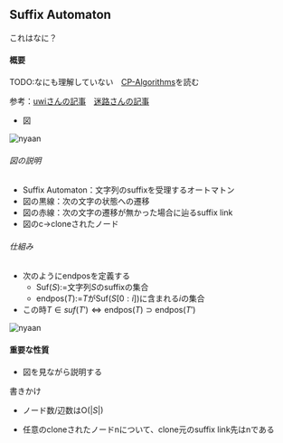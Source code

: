 ## Suffix Automaton

これはなに？

#### 概要

TODO:なにも理解していない　[CP-Algorithms](https://cp-algorithms.com/string/suffix-automaton.html)を読む

参考：[uwiさんの記事](https://w.atwiki.jp/uwicoder/pages/2842.html)　[迷路さんの記事](https://pazzle1230.hatenablog.com/entry/2020/04/10/030325)

- 図

![nyaan](https://nyaannyaan.github.io/library/nyaan.png)

###### 図の説明
- Suffix Automaton：文字列のsuffixを受理するオートマトン
- 図の黒線：次の文字の状態への遷移
- 図の赤線：次の文字の遷移が無かった場合に辿るsuffix link
- 図のc→cloneされたノード

###### 仕組み
- 次のように$\mathrm{endpos}$を定義する
  - $\mathrm{Suf}(S)$:=文字列$S$のsuffixの集合
  - $\mathrm{endpos}(T)$:=$T$が$\mathrm{Suf}(S[0 : i])$に含まれる$i$の集合
- この時$T \in suf(T') \Leftrightarrow \mathrm{endpos}(T) \supset \mathrm{endpos}(T')$

![nyaan](https://nyaannyaan.github.io/library/suffix_link.png)

#### 重要な性質

- 図を見ながら説明する
  


書きかけ　



- ノード数/辺数は$\mathrm{O}(\lvert S\lvert)$

- 任意のcloneされたノードnについて、clone元のsuffix link先はnである